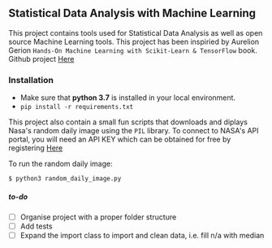 ## Statistical Data Analysis with Machine Learning

This project contains tools used for Statistical Data Analysis as well as open source Machine Learning tools.
This project has been inspiried by Aurelion Gerion `Hands-On Machine Learning with Scikit-Learn & TensorFlow` book. Github project [Here](https://github.com/ageron/handson-ml)

### Installation

- Make sure that **python 3.7** is installed in your local environment.
- `pip install -r requirements.txt`

This project also contain a small fun scripts that downloads and diplays Nasa's random daily image using the `PIL` library. To connect to NASA's API portal, you will need an API KEY which can be obtained for free by registering [Here](https://api.nasa.gov/)

To run the random daily image:
```
$ python3 random_daily_image.py
```

##### to-do

- [ ] Organise project with a proper folder structure
- [ ] Add tests
- [ ] Expand the import class to import and clean data, i.e. fill n/a with median
